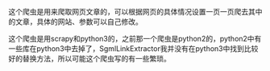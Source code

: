这个爬虫是用来爬取网页文章的，可以根据网页的具体情况设置一页一页爬去其中的文章，具体的网站、参数可以自己修改。

这个爬虫是用scrapy和python3的，之前那一个爬虫是python2的，python2中有一些库在python3中去掉了，SgmlLinkExtractor我并没有在python3中找到比较好的替换方法，所以可能这个爬虫写的有一些繁琐。
